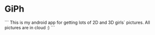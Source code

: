 <h1>GiPh</h1>
```
This is my android app for getting lots of 2D and 3D girls` pictures.
All pictures are in cloud :)
```
